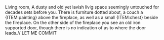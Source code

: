 Living room, A dusty and old yet lavish livig space seemingly untouched for decades sets before you. There is furniture dotted about, a couch a {ITEM:painting} above the fireplace, as well as a small {ITEM:chest} beside the fireplace. On the other side of the fireplace you see an old iron supported door, though there is no indication of as to where the door leads.// LET ME COMMIT